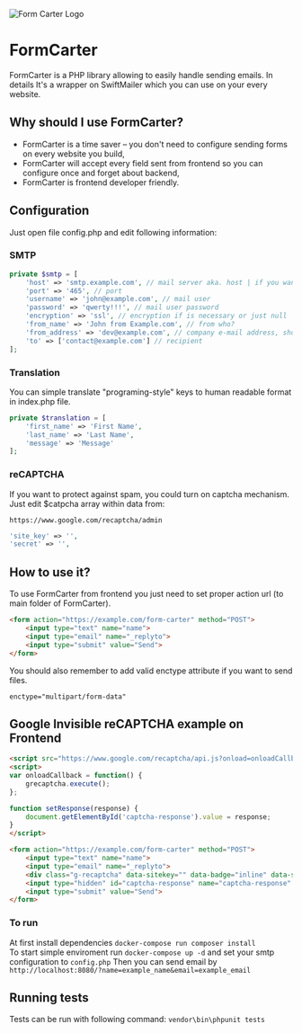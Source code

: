 ![Form Carter Logo](https://softwarethings.pro/files/formcarter/formcarter-logo-color.png)

# FormCarter

FormCarter is a PHP library allowing to easily handle sending emails. In details It's a wrapper on SwiftMailer which you can use on your every website.

## Why should I use FormCarter?

- FormCarter is a time saver – you don't need to configure sending forms on every website you build,
- FormCarter will accept every field sent from frontend so you can configure once and forget about backend,
- FormCarter is frontend developer friendly.

## Configuration
Just open file config.php and edit following information:

### SMTP
```php
private $smtp = [
    'host' => 'smtp.example.com', // mail server aka. host | if you want to use PHP mail() function instead SMTP, leave this empty
    'port' => '465', // port
    'username' => 'john@example.com', // mail user
    'password' => 'qwerty!!!', // mail user password
    'encryption' => 'ssl', // encryption if is necessary or just null
    'from_name' => 'John from Example.com', // from who?
    'from_address' => 'dev@example.com', // company e-mail address, should be in thease same domain
    'to' => ['contact@example.com'] // recipient
];
```

### Translation

You can simple translate "programing-style" keys to human readable format in index.php file.

```php
private $translation = [
    'first_name' => 'First Name',
    'last_name' => 'Last Name',
    'message' => 'Message'
];
```

### reCAPTCHA

If you want to protect against spam, you could turn on captcha mechanism. 
Just edit $catpcha array within data from:

    https://www.google.com/recaptcha/admin

```php
'site_key' => '',
'secret' => '',
```

## How to use it?

To use FormCarter from frontend you just need to set proper action url (to main folder of FormCarter).

```html
<form action="https://example.com/form-carter" method="POST">
    <input type="text" name="name">
    <input type="email" name="_replyto">
    <input type="submit" value="Send">
</form>
```

You should also remember to add valid enctype attribute if you want to send files.
 
```
enctype="multipart/form-data"
```

## Google Invisible reCAPTCHA example on Frontend

```html
<script src="https://www.google.com/recaptcha/api.js?onload=onloadCallback" async defer></script>
<script>
var onloadCallback = function() {
    grecaptcha.execute();
};

function setResponse(response) { 
    document.getElementById('captcha-response').value = response; 
}
</script>
```

```html
<form action="https://example.com/form-carter" method="POST">
    <input type="text" name="name">
    <input type="email" name="_replyto">
    <div class="g-recaptcha" data-sitekey="" data-badge="inline" data-size="invisible" data-callback="setResponse"></div>
    <input type="hidden" id="captcha-response" name="captcha-response" />
    <input type="submit" value="Send">
</form>
```

### To run
At first install dependencies ```docker-compose run composer install```  
To start simple enviroment run  ```docker-compose up -d``` and set your smtp configuration to ```config.php```
Then you can send email by ```http://localhost:8080/?name=example_name&email=example_email```


## Running tests
Tests can be run with following command:
`vendor\bin\phpunit tests`
